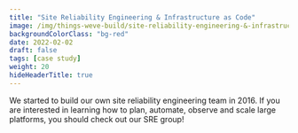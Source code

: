 ```yaml
---
title: "Site Reliability Engineering & Infrastructure as Code"
image: /img/things-weve-build/site-reliability-engineering-&-infrastructure-as-code_2.jpg.webp
backgroundColorClass: "bg-red" 
date: 2022-02-02
draft: false
tags: [case study]
weight: 20
hideHeaderTitle: true
---
```


We started to build our own site reliability engineering team in 2016. If you are interested in learning how to plan, automate, observe and scale large platforms, you should check out our SRE group!